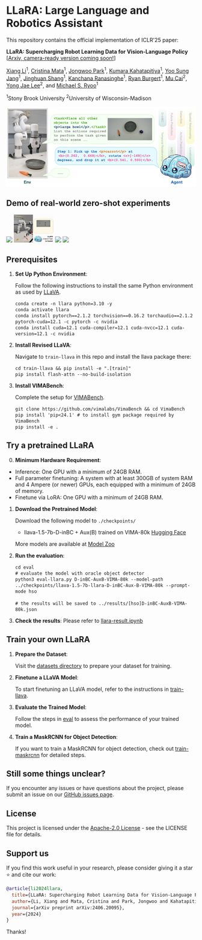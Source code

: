 # LLaRA: Large Language and Robotics Assistant

This repository contains the official implementation of ICLR'25 paper: 

**LLaRA: Supercharging Robot Learning Data for Vision-Language Policy** \[[Arxiv, camera-ready version coming soon!](https://arxiv.org/abs/2406.20095)\]

[Xiang Li](https://xxli.me)<sup>1</sup>, [Cristina Mata](https://openreview.net/profile?id=~Cristina_Mata1)<sup>1</sup>, [Jongwoo Park](https://github.com/jongwoopark7978)<sup>1</sup>, [Kumara Kahatapitiya](https://www3.cs.stonybrook.edu/~kkahatapitiy)<sup>1</sup>, [Yoo Sung Jang](https://yjang43.github.io/)<sup>1</sup>, [Jinghuan Shang](https://elicassion.github.io/)<sup>1</sup>, [Kanchana Ranasinghe](https://kahnchana.github.io/)<sup>1</sup>, [Ryan Burgert](https://ryanndagreat.github.io/)<sup>1</sup>, [Mu Cai](https://pages.cs.wisc.edu/~mucai/)<sup>2</sup>, [Yong Jae Lee](https://pages.cs.wisc.edu/~yongjaelee/)<sup>2</sup>, and [Michael S. Ryoo](http://michaelryoo.com/)<sup>1</sup>

<sup>1</sup>Stony Brook University  <sup>2</sup>University of Wisconsin-Madison 

![llara](./assets/llara.png)

## Demo of real-world zero-shot experiments
<p float="left">
  <img src="assets/llara-vid3.gif" width="21%" />
  <img src="assets/llara-vid4.gif" width="21%" /> 
  <img src="assets/llara-vid1.gif" width="26%" />
  <img src="assets/llara-vid2.gif" width="26%" /> 
</p>

## Prerequisites

1. **Set Up Python Environment**:

   Follow the following instructions to install the same Python environment as used by [LLaVA](https://github.com/haotian-liu/LLaVA). 
   ```
   conda create -n llara python=3.10 -y
   conda activate llara
   conda install pytorch==2.1.2 torchvision==0.16.2 torchaudio==2.1.2 pytorch-cuda=12.1 -c pytorch -c nvidia
   conda install cuda=12.1 cuda-compiler=12.1 cuda-nvcc=12.1 cuda-version=12.1 -c nvidia
   ```

2. **Install Revised LLaVA**:

   Navigate to `train-llava` in this repo and install the llava package there:
   ```
   cd train-llava && pip install -e ".[train]"
   pip install flash-attn --no-build-isolation
   ```

3. **Install VIMABench**:

   Complete the setup for [VIMABench](https://github.com/vimalabs/VIMABench).
   ```
   git clone https://github.com/vimalabs/VimaBench && cd VimaBench
   pip install 'pip<24.1' # to install gym package required by VimaBench
   pip install -e .
   ```

## Try a pretrained LLaRA

0. **Minimum Hardware Requirement**:
- Inference: One GPU with a minimum of 24GB RAM.
- Full parameter finetuning: A system with at least 300GB of system RAM and 4 Ampere (or newer) GPUs, each equipped with a minimum of 24GB of memory.
- Finetune via LoRA: One GPU with a minimum of 24GB RAM.

1. **Download the Pretrained Model**:

   Download the following model to `./checkpoints/`
   - llava-1.5-7b-D-inBC + Aux(B) trained on VIMA-80k [Hugging Face](https://huggingface.co/variante/llava-1.5-7b-llara-D-inBC-Aux-B-VIMA-80k)

   More models are available at [Model Zoo](./checkpoints/README.md)

2. **Run the evaluation**:

   ```
   cd eval
   # evaluate the model with oracle object detector
   python3 eval-llara.py D-inBC-AuxB-VIMA-80k --model-path ../checkpoints/llava-1.5-7b-llara-D-inBC-Aux-B-VIMA-80k --prompt-mode hso
   
   # the results will be saved to ../results/[hso]D-inBC-AuxB-VIMA-80k.json
   ```

3. **Check the results**:
   Please refer to [llara-result.ipynb](./results/llara-result.ipynb)

## Train your own LLaRA

1. **Prepare the Dataset**:

   Visit the [datasets directory](./datasets/README.md) to prepare your dataset for training.

2. **Finetune a LLaVA Model**:

   To start finetuning an LLaVA model, refer to the instructions in [train-llava](./train-llava/README.md).

3. **Evaluate the Trained Model**:

   Follow the steps in [eval](./eval/README.md) to assess the performance of your trained model.

4. **Train a MaskRCNN for Object Detection**:

   If you want to train a MaskRCNN for object detection, check out [train-maskrcnn](./train-maskrcnn/README.md) for detailed steps.

## Still some things unclear?

If you encounter any issues or have questions about the project, please submit an issue on our [GitHub issues page](https://github.com/LostXine/LLaRA/issues).

## License

This project is licensed under the [Apache-2.0 License](LICENSE) - see the LICENSE file for details.

## Support us

If you find this work useful in your research, please consider giving it a star ⭐ and cite our work:

```bibtex
@article{li2024llara,
  title={LLaRA: Supercharging Robot Learning Data for Vision-Language Policy},
  author={Li, Xiang and Mata, Cristina and Park, Jongwoo and Kahatapitiya, Kumara and Jang, Yoo Sung and Shang, Jinghuan and Ranasinghe, Kanchana and Burgert, Ryan and Cai, Mu and Lee, Yong Jae and Ryoo, Michael S.},
  journal={arXiv preprint arXiv:2406.20095},
  year={2024}
}
```
Thanks!
